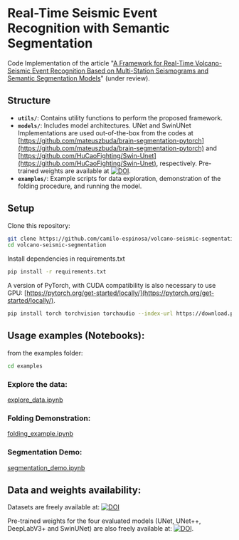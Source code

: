 
# Real-Time Seismic Event Recognition with Semantic Segmentation


Code Implementation of the article "[A Framework for Real-Time Volcano-Seismic Event Recognition Based on Multi-Station Seismograms and Semantic Segmentation Models](link-to-paper)" (under review).

## Structure
- **`utils/`**: Contains utility functions to perform the proposed framework.
- **`models/`**: Includes model architectures. UNet and SwinUNet Implementations are used out-of-the-box from the codes at [https://github.com/mateuszbuda/brain-segmentation-pytorch](https://github.com/mateuszbuda/brain-segmentation-pytorch) and [https://github.com/HuCaoFighting/Swin-Unet](https://github.com/HuCaoFighting/Swin-Unet), respectively. Pre-trained weights are available at [![DOI](https://zenodo.org/badge/DOI/10.5281/zenodo.13902232.svg)](https://doi.org/10.5281/zenodo.13902232).
- **`examples/`**: Example scripts for data exploration, demonstration of the folding procedure, and running the model.


## Setup
Clone this repository:
```bash
git clone https://github.com/camilo-espinosa/volcano-seismic-segmentation.git
cd volcano-seismic-segmentation
```
Install dependencies in requirements.txt

```bash
pip install -r requirements.txt
```
A version of PyTorch, with CUDA compatibility is also necessary to use GPU: [https://pytorch.org/get-started/locally/](https://pytorch.org/get-started/locally/).

```bash
pip install torch torchvision torchaudio --index-url https://download.pytorch.org/whl/cu124
```

## Usage examples (Notebooks):

from the examples folder:
```bash
cd examples
```
### Explore the data: 
[explore_data.ipynb](https://github.com/camilo-espinosa/volcano-seismic-segmentation/blob/main/examples/explore_data.ipynb)

### Folding Demonstration: 
[folding_example.ipynb](https://github.com/camilo-espinosa/volcano-seismic-segmentation/blob/main/examples/folding_procedure.ipynb)

### Segmentation Demo:
[segmentation_demo.ipynb](https://github.com/camilo-espinosa/volcano-seismic-segmentation/blob/main/examples/segmentation_demo.ipynb)

## Data and weights availability:
Datasets are freely available at: 
[![DOI](https://zenodo.org/badge/DOI/10.5281/zenodo.13901244.svg)](https://doi.org/10.5281/zenodo.13901244)

Pre-trained weights for the four evaluated models (UNet, UNet++, DeepLabV3+ and SwinUNet) are also freely available at: 
[![DOI](https://zenodo.org/badge/DOI/10.5281/zenodo.13902232.svg)](https://doi.org/10.5281/zenodo.13902232).

